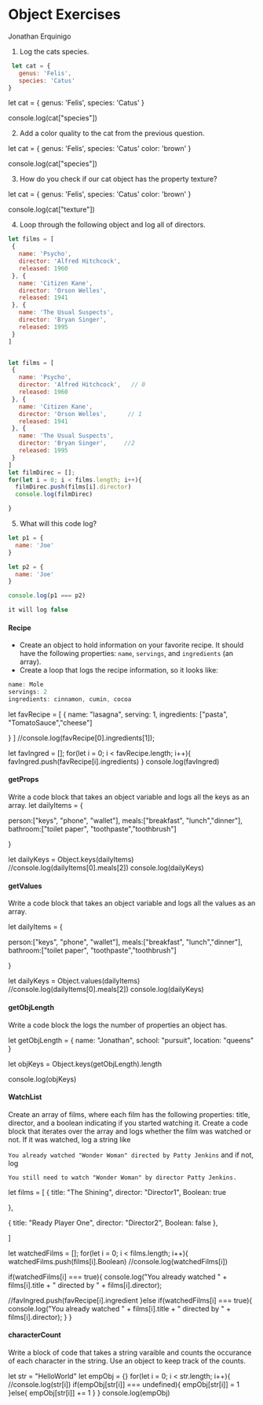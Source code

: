 # Object Exercises
Jonathan Erquinigo
1. Log the cats species.
```js
 let cat = {
   genus: 'Felis',
   species: 'Catus'
}
```

let cat = {
  genus: 'Felis',
  species: 'Catus'
}

console.log(cat["species"])

2. Add a color quality to the cat from the previous question.

let cat = {
  genus: 'Felis',
  species: 'Catus'
  color: 'brown'
}

console.log(cat["species"])

3. How do you check if our cat object has the property texture?

let cat = {
  genus: 'Felis',
  species: 'Catus'
  color: 'brown'
}

console.log(cat["texture"])

4. Loop through the following object and log all of directors.
``` js
let films = [
 {
   name: 'Psycho',
   director: 'Alfred Hitchcock',
   released: 1960
 }, {
   name: 'Citizen Kane',
   director: 'Orson Welles',
   released: 1941
 }, {
   name: 'The Usual Suspects',
   director: 'Bryan Singer',
   released: 1995
 }
]


let films = [
 {
   name: 'Psycho',
   director: 'Alfred Hitchcock',   // 0
   released: 1960
 }, {
   name: 'Citizen Kane',
   director: 'Orson Welles',      // 1
   released: 1941
 }, {
   name: 'The Usual Suspects',
   director: 'Bryan Singer',     //2
   released: 1995
 }
]
let filmDirec = [];
for(let i = 0; i < films.length; i++){
  filmDirec.push(films[i].director)
  console.log(filmDirec)

}

```
5. What will this code log?
```js
let p1 = {
  name: 'Joe'
}

let p2 = {
  name: 'Joe'
}

console.log(p1 === p2)

it will log false

```


#### Recipe

* Create an object to hold information on your favorite recipe. It should have the following properties: `name`, `servings`, and `ingredients` (an array).
* Create a loop that logs the recipe information, so it looks like:

```javascript
name: Mole
servings: 2
ingredients: cinnamon, cumin, cocoa
```

let favRecipe = [
{
name: "lasagna",
serving: 1,
ingredients: ["pasta", "TomatoSauce","cheese"]

}
]
//console.log(favRecipe[0].ingredients[1]);

let favIngred = [];
for(let i = 0; i < favRecipe.length; i++){
favIngred.push(favRecipe[i].ingredients)
}
console.log(favIngred)

#### getProps
Write a code block that takes an object variable and logs all the keys as an array.
let dailyItems = {

person:["keys", "phone", "wallet"],
meals:["breakfast", "lunch","dinner"],
bathroom:["toilet paper", "toothpaste","toothbrush"]

}

let dailyKeys = Object.keys(dailyItems)
//console.log(dailyItems[0].meals[2])
console.log(dailyKeys)

#### getValues
Write a code block that takes an object variable and logs all the values as an array.


let dailyItems = {

person:["keys", "phone", "wallet"],
meals:["breakfast", "lunch","dinner"],
bathroom:["toilet paper", "toothpaste","toothbrush"]

}

let dailyKeys = Object.values(dailyItems)
//console.log(dailyItems[0].meals[2])
console.log(dailyKeys)

#### getObjLength
Write a code block the logs the number of properties an object has.

let getObjLength = {
  name: "Jonathan",
  school: "pursuit",
  location: "queens"
}


let objKeys = Object.keys(getObjLength).length

console.log(objKeys)



#### WatchList
Create an array of films, where each film has the following properties: title, director, and a boolean indicating if you started watching it.
Create a code block that iterates over the array and logs whether the film was watched or not. If it was watched, log a string like

`You already watched "Wonder Woman" directed by Patty Jenkins`
and if not, log

`You still need to watch "Wonder Woman" by director Patty Jenkins. `

let films = [
  {
title: "The Shining",
director: "Director1",
Boolean: true

},

{
  title: "Ready Player One",
  director: "Director2",
  Boolean: false
},

]

let watchedFilms = [];
for(let i = 0; i < films.length; i++){
  watchedFilms.push(films[i].Boolean)
  //console.log(watchedFilms[i])

  if(watchedFilms[i] === true){
console.log("You already watched " + films[i].title + " directed by " + films[i].director);

//favIngred.push(favRecipe[i].ingredient
  }else if(watchedFilms[i] === true){
console.log("You already watched " + films[i].title + " directed by " + films[i].director);
  }
}



#### characterCount
Write a block of code that takes a string varaible and counts the occurance of each character in the string. Use an object to keep track of the counts.

let str = "HelloWorld"
let empObj = {}
for(let i = 0; i < str.length; i++){
//console.log(str[i])
if(empObj[str[i]] === undefined){
  empObj[str[i]] = 1
}else{
empObj[str[i]] += 1
}
}
console.log(empObj)
